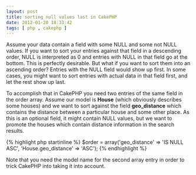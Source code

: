 ```yaml
---
layout: post
title: sorting null values last in CakePHP
date: 2012-01-20 18:33:42
tags: [ php , cakephp ]
---
```

Assume your data contain a field with some NULL and some not NULL values.
If you want to sort your entries against that field in a descending order, NULL
is interpreted as 0 and entries with NULL in that field go at the bottom.
This is perfectly desirable. But what if you want to sort them into an ascending order?
Entries with the NULL field would show up first. In some cases, you might want to sort
entries with actual data in that field first, and let the rest show up last.

To accomplish that in CakePHP you need two entries of the same field in the order array.
Assume our model is **House** (which obviously describes some houses) and we want to sort
against the field **geo_distance** which contains the distance between a particular house and
some other place. As this is an optional field, it might contain NULL values, but we want
to promote the houses which contain distance information in the search results.

{% highlight php startinline %}
$order = array('geo_distance' => 'IS NULL ASC', 'House.geo_distance' => 'ASC');
{% endhighlight %}

Note that you need the model name for the second array entry in order to trick CakePHP into
taking it into account.
